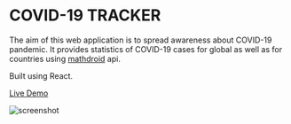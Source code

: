 # COVID-19 TRACKER

The aim of this web application is to spread awareness about COVID-19 pandemic. It provides statistics of COVID-19 cases for global as well as for countries using [mathdroid](https://github.com/mathdroid/covid-19-api) api.

Built using React.

[Live Demo](https://covid19trackerbyshikhar.netlify.app/)

![screenshot](https://user-images.githubusercontent.com/36772502/102627936-efc7f880-416e-11eb-9630-662ac1e24732.PNG)
